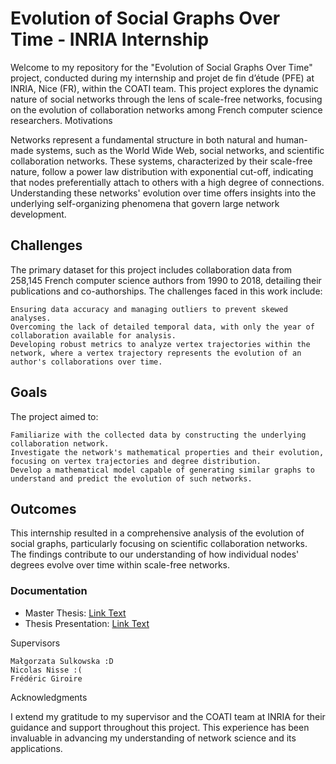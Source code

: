 # Evolution of Social Graphs Over Time - INRIA Internship

Welcome to my repository for the "Evolution of Social Graphs Over Time" project, conducted during my internship and projet de fin d’étude (PFE) at INRIA, Nice (FR), within the COATI team. This project explores the dynamic nature of social networks through the lens of scale-free networks, focusing on the evolution of collaboration networks among French computer science researchers.
Motivations

Networks represent a fundamental structure in both natural and human-made systems, such as the World Wide Web, social networks, and scientific collaboration networks. These systems, characterized by their scale-free nature, follow a power law distribution with exponential cut-off, indicating that nodes preferentially attach to others with a high degree of connections. Understanding these networks' evolution over time offers insights into the underlying self-organizing phenomena that govern large network development.

## Challenges

The primary dataset for this project includes collaboration data from 258,145 French computer science authors from 1990 to 2018, detailing their publications and co-authorships. The challenges faced in this work include:

    Ensuring data accuracy and managing outliers to prevent skewed analyses.
    Overcoming the lack of detailed temporal data, with only the year of collaboration available for analysis.
    Developing robust metrics to analyze vertex trajectories within the network, where a vertex trajectory represents the evolution of an author's collaborations over time.

## Goals

The project aimed to:

    Familiarize with the collected data by constructing the underlying collaboration network.
    Investigate the network's mathematical properties and their evolution, focusing on vertex trajectories and degree distribution.
    Develop a mathematical model capable of generating similar graphs to understand and predict the evolution of such networks.

## Outcomes

This internship resulted in a comprehensive analysis of the evolution of social graphs, particularly focusing on scientific collaboration networks. The findings contribute to our understanding of how individual nodes' degrees evolve over time within scale-free networks.

### Documentation
- Master Thesis: [Link Text](thesis.pdf)
- Thesis Presentation: [Link Text](Presentation.pdf)

Supervisors

    Małgorzata Sulkowska :D
    Nicolas Nisse :(
    Frédéric Giroire

Acknowledgments

I extend my gratitude to my supervisor and the COATI team at INRIA for their guidance and support throughout this project. This experience has been invaluable in advancing my understanding of network science and its applications.

